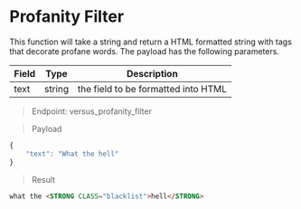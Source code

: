 # Profanity Filter

This function will take a string and return a HTML formatted string with tags that decorate profane words. The payload has the following parameters.

| Field | Type   | Description                         |
|-------|--------|-------------------------------------|
| text  | string | the field to be formatted into HTML |


> Endpoint: versus_profanity_filter

> Payload

``` javascript
{
    "text": "What the hell"
}
```

> Result
``` html
what the <STRONG CLASS="blacklist">hell</STRONG>
```

